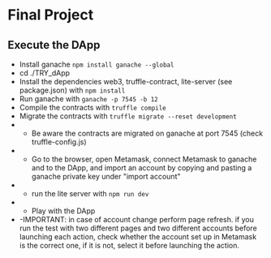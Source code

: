 # Final Project

## Execute the DApp

- Install ganache ``npm install ganache --global``
- cd ./TRY_dApp
- Install the dependencies web3, truffle-contract, lite-server (see package.json) with ``npm install``
- Run ganache with ``ganache -p 7545 -b 12``
- Compile the contracts with ``truffle compile``
- Migrate the contracts with ``truffle migrate --reset development``
- - Be aware the contracts are migrated on ganache at port 7545 (check truffle-config.js)
- - Go to the browser, open Metamask, connect Metamask to ganache and to the DApp, and import an account by copying and pasting a ganache private key under "import account"
- - run the lite server with  ``npm run dev``
- - Play with the DApp
- -IMPORTANT: in case of account change perform page refresh. if you run the test with two different pages and two different accounts before launching each action, check whether the account set up in Metamask is the correct one, if it is not, select it before launching the action.

